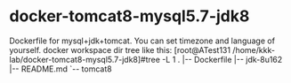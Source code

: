 # docker-tomcat8-mysql5.7-jdk8
Dockerfile for mysql+jdk+tomcat. You can set timezone and language of yourself.
docker workspace dir tree like this:
[root@ATest131 /home/kkk-lab/docker-tomcat8-mysql5.7-jdk8]#tree -L 1 
.
|-- Dockerfile
|-- jdk-8u162
|-- README.md
`-- tomcat8
